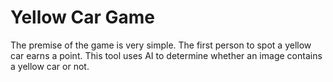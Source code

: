 # Yellow Car Game

The premise of the game is very simple. The first person to spot a yellow car earns a point. This
tool uses AI to determine whether an image contains a yellow car or not.